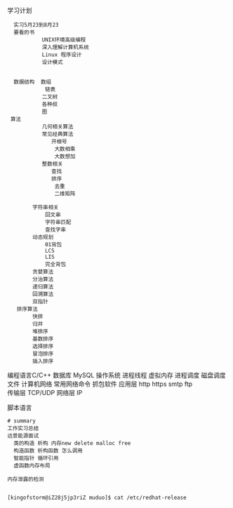    
   学习计划
   
      实习5月23到8月23
      要看的书   
               UNIX环境高级编程
               深入理解计算机系统
               Linux 程序设计
               设计模式
              
              
      数据结构  数组  
                链表
               二叉树
               各种叔
               图
     算法
               几何相关算法
               常见经典算法
                  开根号
                   大数相乘
                   大数想加
               整数相关
                  查找
                  排序
                   去重
                   二维矩阵
                
            字符串相关
                回文串
                字符串匹配
                查找字串
            动态规划
                01背包
                LCS
                LIS
                完全背包
            贪婪算法
            分治算法
            递归算法
            回溯算法
            双指针
       排序算法
            快排
            归并
            堆排序
            基数排序
            选择排序
            冒泡排序
            插入排序
             
              
   
   
   
   编程语言C/C++
   数据库 MySQL
   操作系统  进程线程  虚拟内存 进程调度  磁盘调度 文件
   计算机网络  常用网络命令  抓包软件   应用层   http https  smtp  ftp  
                                        传输层   TCP/UDP
                                        网络层   IP
                                        
   脚本语言
   
   
   
   
   
   
    # summary
    工作实习总结
    远景能源面试
      类的构造 析构 内存new delete malloc free
      构造函数 析构函数 怎么调用
      智能指针 循环引用
      虚函数内存布局
     
    内存泄露的检测
    
    
    [kingofstorm@iZ28j5jp3riZ muduo]$ cat /etc/redhat-release

    

  

